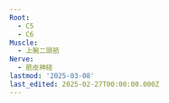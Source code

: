 ```yaml
---
Root:
  - C5
  - C6
Muscle:
  - 上腕二頭筋
Nerve:
  - 筋皮神経
lastmod: '2025-03-08'
last_edited: 2025-02-27T00:00:00.000Z
---
```



